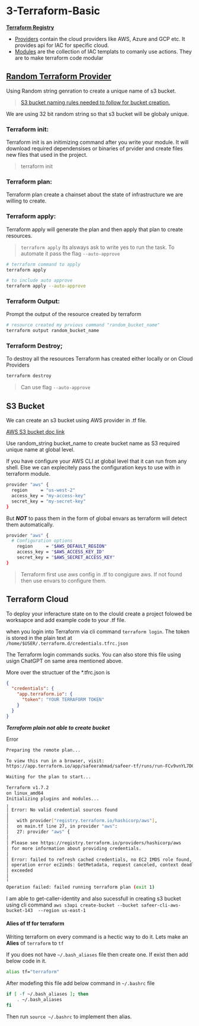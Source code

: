# 3-Terraform-Basic

[**Terraform Registry**](https://registry.terraform.io)
 - [Providers](https://registry.terraform.io/browse/providers) contain the cloud providers like AWS, Azure and GCP etc. It provides api for IAC for specific cloud.
 - [Modules](https://registry.terraform.io/browse/modules) are the collection of IAC templats to comanly use actions. They are to make terraform code modular


## [Random Terraform Provider](https://registry.terraform.io/providers/hashicorp/random/latest/docs) 

Using Random string genration to create a unique name of s3 bucket.
> [S3 bucket naming rules needed to follow for bucket creation.](https://docs.aws.amazon.com/AmazonS3/latest/userguide/bucketnamingrules.html)

We are using 32 bit random string so that s3 bucket will be globaly unique.

### Terraform init:
Terraform init is an initimizing command after you write your module. It will download required dependensises or binaries of prvider and create files new files that used in the project.
> terraform init

### Terraform plan:
Terraform plan create a chainset about the state of infrastructure we are willing to create.

### Terraform apply:
Terraform apply will generate the plan and then apply that plan to create resources.

> `terraform apply` its alsways ask to write yes to run the task. To automate it pass the flag `--auto-approve`

```bash 
# terraform command to apply
terraform apply

# to include auto approve
terraform apply --auto-approve
```

### Terraform Output:
Prompt the output of the resource created by terraform

```bash
# resource created my prvious command "random_bucket_name"
terraform output random_bucket_name
```

### Terraform Destroy;
To destroy all the resources Terraform has created either locally or on Cloud Providers

```bash
terraform destroy
```

> Can use flag `--auto-approve`

## S3 Bucket

We can create an s3 bucket using AWS provider in .tf file.

[AWS S3 bucket doc link](https://registry.terraform.io/providers/hashicorp/aws/latest/docs/resources/s3_bucket)

Use random_string bucket_name to create bucket name as S3 required unique name at global level.

If you have configure your AWS CLI at global level that it can run from any shell. Else we can explecitely pass the configuration keys to use with in terraform module.

```bash
provider "aws" {
  region     = "us-west-2"
  access_key = "my-access-key"
  secret_key = "my-secret-key"
}
```

But ***NOT*** to pass them in the form of global envars as terraform will detect them automatically.

```bash
provider "aws" {
  # Configuration options
    region     = "$AWS_DEFAULT_REGION"
    access_key = "$AWS_ACCESS_KEY_ID"
    secret_key = "$AWS_SECRET_ACCESS_KEY"
}
```
> Terraform first use aws config in .tf to congigure aws. If not found then use envars to configure them.

## Terraform Cloud

To deploy your inferacture state on to the clould create a project folowed be worksapce and add example code to your .tf file.

when you login into Terraform via cli command `terraform login`. The token is stored in the plain text at `/home/$USER/.terraform.d/credentials.tfrc.json`

The Terraform login commands sucks. You can also store this file using usign ChatGPT on same area mentioned above.

More over the structuer of the *.tfrc.json is
```json
{
  "credentials": {
    "app.terraform.io": {
      "token": "YOUR TERRAFORM TOKEN"
    }
  }
}
```

***Terraform plain not able to create bucket***

Error
``` bash
Preparing the remote plan...

To view this run in a browser, visit:
https://app.terraform.io/app/safeerahmad/safeer-tf/runs/run-FCv9vnYL7DGekMxR

Waiting for the plan to start...

Terraform v1.7.2
on linux_amd64
Initializing plugins and modules...
╷
│ Error: No valid credential sources found
│ 
│   with provider["registry.terraform.io/hashicorp/aws"],
│   on main.tf line 27, in provider "aws":
│   27: provider "aws" {
│ 
│ Please see https://registry.terraform.io/providers/hashicorp/aws
│ for more information about providing credentials.
│ 
│ Error: failed to refresh cached credentials, no EC2 IMDS role found,
│ operation error ec2imds: GetMetadata, request canceled, context deadline
│ exceeded
│ 
╵
Operation failed: failed running terraform plan (exit 1)
```

I am able to get-caller-identity and also sucessfull in creating s3 bucket using cli command `aws s3api create-bucket --bucket safeer-cli-aws-bucket-143  --region us-east-1`

#### Alies of tf for terraform

Writing terraform on every command is a hectic way to do it. Lets make an **Alies** of `terraform` to `tf`

If you does not have `~/.bash_aliases` file then create one. If exist then add below code in it.

```bash
alias tf="terraform"
```

After modefing this file add below command in `~/.bashrc` file

```bash
if [ -f ~/.bash_aliases ]; then
    . ~/.bash_aliases
fi
```
Then run `source ~/.bashrc` to implement then alias.



